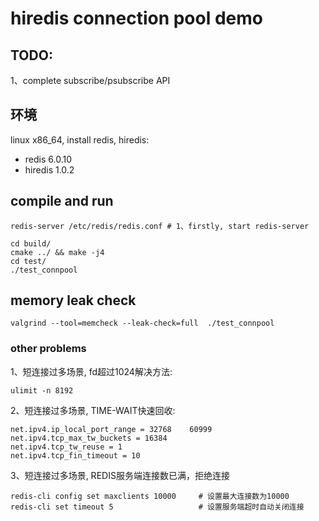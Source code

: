 # hiredis connection pool demo

## TODO:
1、complete subscribe/psubscribe API


## 环境
linux x86_64, install redis, hiredis:
* redis 6.0.10
* hiredis 1.0.2

## compile and run

```
redis-server /etc/redis/redis.conf # 1、firstly, start redis-server

cd build/
cmake ../ && make -j4
cd test/
./test_connpool
```

## memory leak check
```
valgrind --tool=memcheck --leak-check=full  ./test_connpool
```

### other problems
1、短连接过多场景, fd超过1024解决方法: 
```
ulimit -n 8192
```

2、短连接过多场景, TIME-WAIT快速回收:
```
net.ipv4.ip_local_port_range = 32768	60999
net.ipv4.tcp_max_tw_buckets = 16384
net.ipv4.tcp_tw_reuse = 1
net.ipv4.tcp_fin_timeout = 10
```

3、短连接过多场景, REDIS服务端连接数已满，拒绝连接
```
redis-cli config set maxclients 10000     # 设置最大连接数为10000
redis-cli set timeout 5                   # 设置服务端超时自动关闭连接
```
